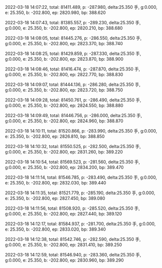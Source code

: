 2022-03-18 14:07:22, total: 81411.489, p: -287.980, delta:25.350 手, g:0.000, e: 25.350, b: -202.800, ep: 2820.980, bp: 388.620

2022-03-18 14:07:43, total: 81385.557, p: -289.230, delta:25.350 手, g:0.000, e: 25.350, b: -202.800, ep: 2820.210, bp: 388.680

2022-03-18 14:08:05, total: 81445.276, p: -286.550, delta:25.350 手, g:0.000, e: 25.350, b: -202.800, ep: 2823.370, bp: 388.740

2022-03-18 14:08:25, total: 81429.859, p: -287.330, delta:25.350 手, g:0.000, e: 25.350, b: -202.800, ep: 2823.870, bp: 388.900

2022-03-18 14:08:46, total: 81416.474, p: -287.870, delta:25.350 手, g:0.000, e: 25.350, b: -202.800, ep: 2822.770, bp: 388.830

2022-03-18 14:09:07, total: 81444.136, p: -286.280, delta:25.350 手, g:0.000, e: 25.350, b: -202.800, ep: 2823.720, bp: 388.750

2022-03-18 14:09:28, total: 81450.761, p: -286.490, delta:25.350 手, g:0.000, e: 25.350, b: -202.800, ep: 2824.550, bp: 388.880

2022-03-18 14:09:49, total: 81446.756, p: -286.000, delta:25.350 手, g:0.000, e: 25.350, b: -202.800, ep: 2824.960, bp: 388.870

2022-03-18 14:10:11, total: 81520.866, p: -283.990, delta:25.350 手, g:0.000, e: 25.350, b: -202.800, ep: 2826.810, bp: 388.850

2022-03-18 14:10:32, total: 81550.525, p: -282.500, delta:25.350 手, g:0.000, e: 25.350, b: -202.800, ep: 2831.260, bp: 389.220

2022-03-18 14:10:54, total: 81569.523, p: -281.560, delta:25.350 手, g:0.000, e: 25.350, b: -202.800, ep: 2834.200, bp: 389.470

2022-03-18 14:11:14, total: 81546.785, p: -283.490, delta:25.350 手, g:0.000, e: 25.350, b: -202.800, ep: 2832.030, bp: 389.440

2022-03-18 14:11:35, total: 81521.779, p: -285.190, delta:25.350 手, g:0.000, e: 25.350, b: -202.800, ep: 2827.450, bp: 389.080

2022-03-18 14:11:56, total: 81508.920, p: -285.520, delta:25.350 手, g:0.000, e: 25.350, b: -202.800, ep: 2827.440, bp: 389.120

2022-03-18 14:12:17, total: 81584.937, p: -281.700, delta:25.350 手, g:0.000, e: 25.350, b: -202.800, ep: 2833.020, bp: 389.340

2022-03-18 14:12:38, total: 81542.746, p: -282.590, delta:25.350 手, g:0.000, e: 25.350, b: -202.800, ep: 2831.410, bp: 389.250

2022-03-18 14:12:59, total: 81546.940, p: -283.360, delta:25.350 手, g:0.000, e: 25.350, b: -202.800, ep: 2830.960, bp: 389.290
